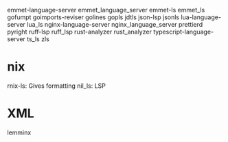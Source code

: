 emmet-language-server emmet_language_server
emmet-ls emmet_ls
gofumpt
goimports-reviser
golines
gopls
jdtls
json-lsp jsonls
lua-language-server lua_ls
nginx-language-server nginx_language_server
prettierd
pyright
ruff-lsp ruff_lsp
rust-analyzer rust_analyzer
typescript-language-server ts_ls
zls


# nix
rnix-ls: Gives formatting
nil_ls: LSP

# XML
lemminx
